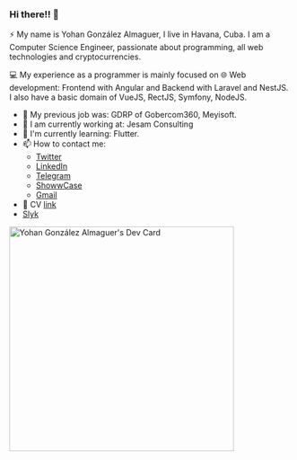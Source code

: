 ### Hi there!! 👋

⚡ My name is Yohan González Almaguer, I live in Havana, Cuba. I am a Computer Science Engineer, passionate about programming, all web technologies and cryptocurrencies.

💻 My experience as a programmer is mainly focused on 🌐 Web development: Frontend with Angular and Backend with Laravel and NestJS. I also have a basic domain of VueJS, RectJS, Symfony, NodeJS.

- 💼 My previous job was: GDRP of Gobercom360, Meyisoft.
- 🔭 I am currently working at: Jesam Consulting
- 🌱 I'm currently learning: Flutter.
- 📫 How to contact me:
  - [Twitter](https://twitter.com/ZahiriNatZuke) 
  - [LinkedIn](https://www.linkedin.com/in/yohan-gonzález-almaguer)
  - [Telegram](https://t.me/ZahiriNatZuke)
  - [ShowwCase](https://www.showwcase.com/zahirinatzuke)
  - [Gmail](mailto:yohan.gonzalez.almaguer@gmail.com)
- 📓 CV [link](https://resume.io/r/2Vo3ymadF)
- [Slyk](https://zahirinatzuke.slyk.io/?locale=en)

<a href="https://app.daily.dev/ZahiriNatZuke"><img src="https://api.daily.dev/devcards/0f37f6a73b244830ba354157634c81c7.png?r=f9s" width="400" alt="Yohan González Almaguer's Dev Card"/></a>
